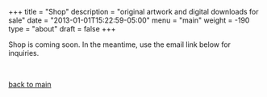 +++
title = "Shop"
description = "original artwork and digital downloads for sale"
date = "2013-01-01T15:22:59-05:00"
menu = "main"
weight = -190
type = "about"
draft = false
+++

<p>Shop is coming soon. In the meantime, use the email link below for inquiries.</p><p><br></p>
<a href="https://www.jamescampbell.us/">back to main</a>

